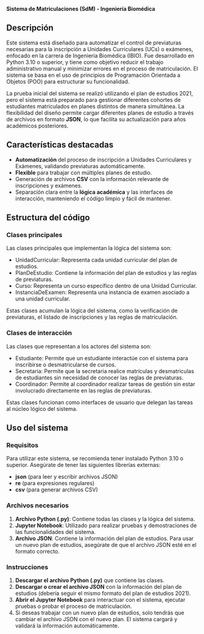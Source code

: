 **Sistema de Matriculaciones (SdM) - Ingeniería Biomédica**

## Descripción

Este sistema está diseñado para automatizar el control de previaturas necesarias para la inscripción a Unidades Curriculares (UCs) o exámenes, enfocado en la carrera de Ingeniería Biomédica (IBIO). 
Fue desarrollado en Python 3.10 o superior, y tiene como objetivo reducir el trabajo administrativo manual y minimizar errores en el proceso de matriculación. 
El sistema se basa en el uso de principios de Programación Orientada a Objetos (POO) para estructurar su funcionalidad.

La prueba inicial del sistema se realizó utilizando el plan de estudios 2021, pero el sistema está preparado para gestionar diferentes 
cohortes de estudiantes matriculados en planes distintos de manera simultánea. La flexibilidad del diseño permite cargar diferentes planes 
de estudio a través de archivos en formato **JSON**, lo que facilita su actualización para años académicos posteriores.

## Características destacadas

- **Automatización** del proceso de inscripción a Unidades Curriculares y Exámenes, validando previaturas automáticamente.
- **Flexible** para trabajar con múltiples planes de estudio.
- Generación de archivos **CSV** con la información relevante de inscripciones y exámenes.
- Separación clara entre la **lógica académica** y las interfaces de interacción, manteniendo el código limpio y fácil de mantener.

## Estructura del código

### Clases principales

Las clases principales que implementan la lógica del sistema son:

- UnidadCurricular: Representa cada unidad curricular del plan de estudios.
- PlanDeEstudio: Contiene la información del plan de estudios y las reglas de previaturas.
- Curso: Representa un curso específico dentro de una Unidad Curricular.
- InstanciaDeExamen: Representa una instancia de examen asociado a una unidad curricular.
  
Estas clases acumulan la lógica del sistema, como la verificación de previaturas, el listado de inscripciones y las reglas de matriculación.

### Clases de interacción

Las clases que representan a los actores del sistema son:

- Estudiante: Permite que un estudiante interactúe con el sistema para inscribirse o desmatricularse de cursos.
- Secretaria: Permite que la secretaria realice matrículas y desmatriculas de estudiantes sin necesidad de conocer las reglas de previaturas.
- Coordinador: Permite al coordinador realizar tareas de gestión sin estar involucrado directamente en las reglas de previaturas.

Estas clases funcionan como interfaces de usuario que delegan las tareas al núcleo lógico del sistema.

## Uso del sistema

### Requisitos

Para utilizar este sistema, se recomienda tener instalado Python 3.10 o superior. Asegúrate de tener las siguientes librerías externas:

- **json** (para leer y escribir archivos JSON)
- **re** (para expresiones regulares)
- **csv** (para generar archivos CSV)

### Archivos necesarios

1. **Archivo Python (.py)**: Contiene todas las clases y la lógica del sistema.
2. **Jupyter Notebook**: Utilizado para realizar pruebas y demostraciones de las funcionalidades del sistema.
3. **Archivo JSON**: Contiene la información del plan de estudios. Para usar un nuevo plan de estudios, asegúrate de que el archivo JSON esté en el formato correcto.

### Instrucciones

1. **Descargar el archivo Python (.py)** que contiene las clases.
2. **Descargar o crear el archivo JSON** con la información del plan de estudios (debería seguir el mismo formato del plan de estudios 2021).
3. **Abrir el Jupyter Notebook** para interactuar con el sistema, ejecutar pruebas o probar el proceso de matriculación.
4. Si deseas trabajar con un nuevo plan de estudios, solo tendrás que cambiar el archivo JSON con el nuevo plan. El sistema cargará y validará la información automáticamente.
